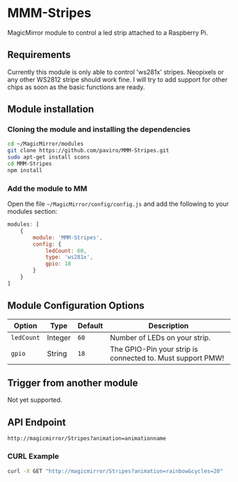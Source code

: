 # MMM-Stripes
MagicMirror module to control a led strip attached to a Raspberry Pi.


## Requirements

Currently this module is only able to control 'ws281x' stripes. Neopixels or any other WS2812 stripe should work fine. I will try to add support for other chips as soon as the basic functions are ready.

## Module installation

### Cloning the module and installing the dependencies

```bash
cd ~/MagicMirror/modules
git clone https://github.com/paviro/MMM-Stripes.git
sudo apt-get install scons
cd MMM-Stripes
npm install
```

### Add the module to MM

Open the file `~/MagicMirror/config/config.js` and add the following to your modules section:

```javascript
modules: [
    {
        module: 'MMM-Stripes',
        config: {
            ledCount: 60,
            type: 'ws281x',
            gpio: 18
        }
    }
]
```


## Module Configuration Options

<table width="100%">
    <thead>
        <tr>
            <th>Option</th>
            <th>Type</th>
            <th>Default</th>
            <th width="100%">Description</th>
        </tr>
    <thead>
    <tbody>
        <tr>
            <td><code>ledCount</code></td>
            <td>Integer</td>
            <td><code>60</code></td>
            <td>Number of LEDs on your strip.</td>
        </tr>
        <tr>
            <td><code>gpio</code></td>
            <td>String</td>
            <td><code>18</code></td>
            <td>The GPIO-Pin your strip is connected to. Must support PMW!</td>
        </tr>
    </tbody>
</table>


## Trigger from another module
Not yet supported.

## API Endpoint

`http://magicmirror/Stripes?animation=animationname`

### CURL Example

```bash
curl -X GET "http://magicmirror/Stripes?animation=rainbow&cycles=20"
```


